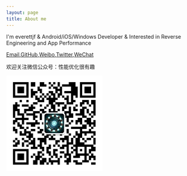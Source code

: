 ```yaml
---
layout: page
title: About me 
---
```


I'm everettjf & Android/iOS/Windows Developer & Interested in Reverse Engineering and App Performance



[Email](mailto:everettjf@live.com),[GitHub](https://github.com/everettjf),[Weibo](https://weibo.com/everettjf),[Twitter](https://twitter.com/everettjf),[WeChat](/images/mywechat.jpg) 

欢迎关注微信公众号：性能优化很有趣

![fun](/images/fun.jpg)
